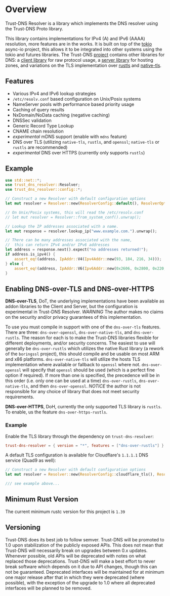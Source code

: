 # Overview

Trust-DNS Resolver is a library which implements the DNS resolver using the Trust-DNS Proto library.

This library contains implementations for IPv4 (A) and IPv6 (AAAA) resolution, more features are in the works. It is built on top of the [tokio](https://tokio.rs) async-io project, this allows it to be integrated into other systems using the tokio and futures libraries. The Trust-DNS [project](https://github.com/bluejekyll/trust-dns) contains other libraries for DNS: a [client library](https://crates.io/crates/trust-dns-client) for raw protocol usage, a [server library](https://crates.io/crates/trust-dns-server) for hosting zones, and variations on the TLS implementation over [rustls](https://crates.io/crates/trust-dns-rustls) and [native-tls](https://crates.io/crates/trust-dns-native-tls).

## Features

- Various IPv4 and IPv6 lookup strategies
- `/etc/resolv.conf` based configuration on Unix/Posix systems
- NameServer pools with performance based priority usage
- Caching of query results
- NxDomain/NoData caching (negative caching)
- DNSSec validation
- Generic Record Type Lookup
- CNAME chain resolution
- *experimental* mDNS support (enable with `mdns` feature)
- DNS over TLS (utilizing `native-tls`, `rustls`, and `openssl`; `native-tls` or `rustls` are recommended)
- *experimental* DNS over HTTPS (currently only supports `rustls`)

## Example

```rust
use std::net::*;
use trust_dns_resolver::Resolver;
use trust_dns_resolver::config::*;

// Construct a new Resolver with default configuration options
let mut resolver = Resolver::new(ResolverConfig::default(), ResolverOpts::default()).unwrap();

// On Unix/Posix systems, this will read the /etc/resolv.conf
// let mut resolver = Resolver::from_system_conf().unwrap();

// Lookup the IP addresses associated with a name.
let mut response = resolver.lookup_ip("www.example.com.").unwrap();

// There can be many addresses associated with the name,
//  this can return IPv4 and/or IPv6 addresses
let address = response.next().expect("no addresses returned!");
if address.is_ipv4() {
    assert_eq!(address, IpAddr::V4(Ipv4Addr::new(93, 184, 216, 34)));
} else {
    assert_eq!(address, IpAddr::V6(Ipv6Addr::new(0x2606, 0x2800, 0x220, 0x1, 0x248, 0x1893, 0x25c8, 0x1946)));
}
```

## Enabling DNS-over-TLS and DNS-over-HTTPS

**DNS-over-TLS**, DoT, the underlying implementations have been available as addon libraries to the Client and Server, but the configuration is experimental in Trust-DNS Resolver. *WARNING* The author makes no claims on the security and/or privacy guarantees of this implementation.

To use you must compile in support with one of the `dns-over-tls` features. There are three: `dns-over-openssl`, `dns-over-native-tls`, and `dns-over-rustls`. The reason for each is to make the Trust-DNS libraries flexible for different deployments, and/or security concerns. The easiest to use will generally be `dns-over-rustls` which utilizes the native Rust library (a rework of the `boringssl` project), this should compile and be usable on most ARM and x86 platforms. `dns-over-native-tls` will utilize the hosts TLS implementation where available or fallback to `openssl` where not. `dns-over-openssl` will specify that `openssl` should be used (which is a perfect fine option if required). If more than one is specified, the precedence will be in this order (i.e. only one can be used at a time) `dns-over-rustls`, `dns-over-native-tls`, and then `dns-over-openssl`. *NOTICE* the author is not responsible for any choice of library that does not meet security requirements.

**DNS-over-HTTPS**, DoH, currently the only supported TLS library is `rustls`. To enable, us the feature `dns-over-https-rustls`.

### Example

Enable the TLS library through the dependency on `trust-dns-resolver`:

```toml
trust-dns-resolver = { version = "*", features = ["dns-over-rustls"] }
```

A default TLS configuration is available for Cloudflare's `1.1.1.1` DNS service (Quad9 as well):

```rust
// Construct a new Resolver with default configuration options
let mut resolver = Resolver::new(ResolverConfig::cloudflare_tls(), ResolverOpts::default()).unwrap();

/// see example above...
```

## Minimum Rust Version

The current minimum rustc version for this project is `1.39`

## Versioning

Trust-DNS does its best job to follow semver. Trust-DNS will be promoted to 1.0 upon stabilization of the publicly exposed APIs. This does not mean that Trust-DNS will necessarily break on upgrades between 0.x updates. Whenever possible, old APIs will be deprecated with notes on what replaced those deprecations. Trust-DNS will make a best effort to never break software which depends on it due to API changes, though this can not be guaranteed. Deprecated interfaces will be maintained for at minimum one major release after that in which they were deprecated (where possible), with the exception of the upgrade to 1.0 where all deprecated interfaces will be planned to be removed.
